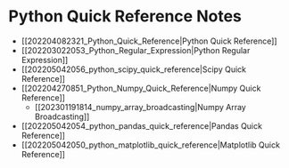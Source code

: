 # Python Quick Reference Notes

* [[202204082321_Python_Quick_Reference|Python Quick Reference]]
* [[202203022053_Python_Regular_Expression|Python Regular Expression]]
* [[202205042056_python_scipy_quick_reference|Scipy Quick Reference]]
* [[202204270851_Python_Numpy_Quick_Reference|Numpy Quick Reference]]
    * [[202301191814_numpy_array_broadcasting|Numpy Array Broadcasting]]
* [[202205042054_python_pandas_quick_reference|Pandas Quick Reference]]
* [[202205042050_python_matplotlib_quick_reference|Matplotlib Quick Reference]]
